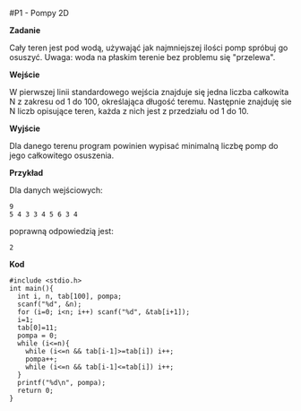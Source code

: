 #P1 - Pompy 2D


**Zadanie**

Cały teren jest pod wodą, używająć jak najmniejszej ilości pomp spróbuj go osuszyć. Uwaga: woda na płaskim terenie bez problemu się "przelewa".

**Wejście**

W pierwszej linii standardowego wejścia znajduje się jedna liczba całkowita N z zakresu od 1 do 100, określająca długość teremu. Następnie znajduję sie N liczb opisujące teren, każda z nich jest z przedziału od 1 do 10.

**Wyjście**

Dla danego terenu program powinien wypisać minimalną liczbę pomp do jego całkowitego osuszenia.

**Przykład**

Dla danych wejściowych:

    9
    5 4 3 3 4 5 6 3 4

poprawną odpowiedzią jest:

    2

**Kod**

    #include <stdio.h>
    int main(){
      int i, n, tab[100], pompa;
      scanf("%d", &n);
      for (i=0; i<n; i++) scanf("%d", &tab[i+1]);
      i=1; 
      tab[0]=11; 
      pompa = 0;
      while (i<=n){
        while (i<=n && tab[i-1]>=tab[i]) i++;
        pompa++;
        while (i<=n && tab[i-1]<=tab[i]) i++;
      }
      printf("%d\n", pompa);
      return 0;
    }			
